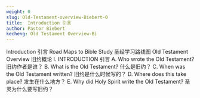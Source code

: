 ```yaml
---
weight: 0
slug: Old-Testament-overview-Biebert-0
title:  Introduction 引言
author: Pastor Biebert
kecheng: Old Testament Overview-Bi
---
```


Introduction 引言
Road Maps to Bible Study
圣经学习路线图
Old Testament Overview
旧约概论
I. INTRODUCTION
引言
A. Who wrote the Old Testament?
旧约作者是谁？
B. What is the Old Testament?
什么是旧约？
C. When was the Old Testament written?
旧约是什么时候写的？
D. Where does this take place?
发生在什么地方？
E. Why did Holy Spirit write the Old Testament?
圣灵为什么要写旧约？
